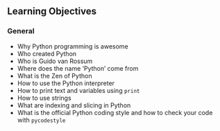 <h2>Learning Objectives</h2>


<h3>General</h3>

<ul>
<li>Why Python programming is awesome</li>
<li>Who created Python</li>
<li>Who is Guido van Rossum</li>
<li>Where does the name ‘Python’ come from</li>
<li>What is the Zen of Python</li>
<li>How to use the Python interpreter</li>
<li>How to print text and variables using <code>print</code></li>
<li>How to use strings</li>
<li>What are indexing and slicing in Python</li>
<li>What is the official Python coding style and how to check your code with <code>pycodestyle</code></li>
</ul>

